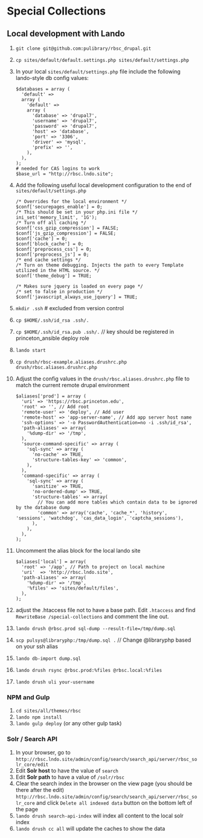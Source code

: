# Special Collections

## Local development with Lando

1. `git clone git@github.com:pulibrary/rbsc_drupal.git`
1. `cp sites/default/default.settings.php sites/default/settings.php`
1. In your local `sites/default/settings.php` file include the following lando-style db config values:

    ```
    $databases = array (
      'default' =>
      array (
        'default' =>
        array (
          'database' => 'drupal7',
          'username' => 'drupal7',
          'password' => 'drupal7',
          'host' => 'database',
          'port' => '3306',
          'driver' => 'mysql',
          'prefix' => '',
        ),
      ),
    );
    # needed for CAS logins to work
    $base_url = "http://rbsc.lndo.site";
    ```
1. Add the following useful local development configuration to the end of `sites/default/settings.php`
    ```
    /* Overrides for the local environment */
    $conf['securepages_enable'] = 0;
    /* This should be set in your php.ini file */
    ini_set('memory_limit', '1G');
    /* Turn off all caching */
    $conf['css_gzip_compression'] = FALSE;
    $conf['js_gzip_compression'] = FALSE;
    $conf['cache'] = 0;
    $conf['block_cache'] = 0;
    $conf['preprocess_css'] = 0;
    $conf['preprocess_js'] = 0;
    /* end cache settings */
    /* Turn on theme debugging. Injects the path to every Template utilized in the HTML source. */
    $conf['theme_debug'] = TRUE;

    /* Makes sure jquery is loaded on every page */
    /* set to false in production */
    $conf['javascript_always_use_jquery'] = TRUE;
    ```
1. `mkdir .ssh` # excluded from version control
1. `cp $HOME/.ssh/id_rsa .ssh/.`
1. `cp $HOME/.ssh/id_rsa.pub .ssh/.` // key should be registered in princeton_ansible deploy role
1. `lando start`
1. `cp drush/rbsc-example.aliases.drushrc.php drush/rbsc.aliases.drushrc.php`
1. Adjust the config values in the  `drush/rbsc.aliases.drushrc.php` file to match the current remote drupal environment
    ```
    $aliases['prod'] = array (
      'uri' => 'https://rbsc.princeton.edu',
      'root' => '', // Add root
      'remote-user' => 'deploy', // Add user
      'remote-host' => 'app-server-name', // Add app server host name
      'ssh-options' => '-o PasswordAuthentication=no -i .ssh/id_rsa',
      'path-aliases' => array(
        '%dump-dir' => '/tmp',
      ),
      'source-command-specific' => array (
        'sql-sync' => array (
          'no-cache' => TRUE,
          'structure-tables-key' => 'common',
        ),
      ),
      'command-specific' => array (
        'sql-sync' => array (
          'sanitize' => TRUE,
          'no-ordered-dump' => TRUE,
          'structure-tables' => array(
            // You can add more tables which contain data to be ignored by the database dump
            'common' => array('cache', 'cache_*', 'history', 'sessions', 'watchdog', 'cas_data_login', 'captcha_sessions'),
          ),
        ),
      ),
    );
    ```
1. Uncomment the alias block for the local lando site
    ```
    $aliases['local'] = array(
      'root' => '/app', // Path to project on local machine
      'uri'  => 'http://rbsc.lndo.site',
      'path-aliases' => array(
        '%dump-dir' => '/tmp',
        '%files' => 'sites/default/files',
      ),
    );
    ```
1. adjust the .htaccess file not to have a base path.  Edit `.htaccess` and find `RewriteBase /special-collections` and comment the line out.
1. `lando drush @rbsc.prod sql-dump --result-file=/tmp/dump.sql`
2.  `scp pulsys@libraryphp:/tmp/dump.sql .` // Change @libraryphp based on your ssh alias
3. `lando db-import dump.sql`
4. `lando drush rsync @rbsc.prod:%files @rbsc.local:%files`
5. `lando drush uli your-username`

### NPM and Gulp

1. `cd sites/all/themes/rbsc`
1. `lando npm install`
1. `lando gulp deploy` (or any other gulp task)

### Solr / Search API

1. In your browser, go to `http://rbsc.lndo.site/admin/config/search/search_api/server/rbsc_solr_core/edit`
1. Edit **Solr host** to have the value of `search`
1. Edit **Solr path** to have a value of `/solr/rbsc`
1. Clear the search index in the browser on the view page (you should be there after the edit) `http://rbsc.lndo.site/admin/config/search/search_api/server/rbsc_solr_core` and click `Delete all indexed data` button on the bottom left of the page
1. `lando drush search-api-index` will index all content to the local solr index
1. `lando drush cc all` will update the caches to show the data
